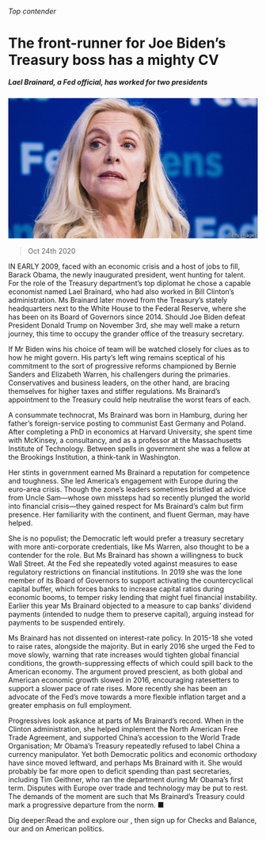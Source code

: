 ###### Top contender

# The front-runner for Joe Biden’s Treasury boss has a mighty CV 

##### Lael Brainard, a Fed official, has worked for two presidents 

![image](images/20201024_fnp004.jpg) 

> Oct 24th 2020 

IN EARLY 2009, faced with an economic crisis and a host of jobs to fill, Barack Obama, the newly inaugurated president, went hunting for talent. For the role of the Treasury department’s top diplomat he chose a capable economist named Lael Brainard, who had also worked in Bill Clinton’s administration. Ms Brainard later moved from the Treasury’s stately headquarters next to the White House to the Federal Reserve, where she has been on its Board of Governors since 2014. Should Joe Biden defeat President Donald Trump on November 3rd, she may well make a return journey, this time to occupy the grander office of the treasury secretary.

If Mr Biden wins his choice of team will be watched closely for clues as to how he might govern. His party’s left wing remains sceptical of his commitment to the sort of progressive reforms championed by Bernie Sanders and Elizabeth Warren, his challengers during the primaries. Conservatives and business leaders, on the other hand, are bracing themselves for higher taxes and stiffer regulations. Ms Brainard’s appointment to the Treasury could help neutralise the worst fears of each.


A consummate technocrat, Ms Brainard was born in Hamburg, during her father’s foreign-service posting to communist East Germany and Poland. After completing a PhD in economics at Harvard University, she spent time with McKinsey, a consultancy, and as a professor at the Massachusetts Institute of Technology. Between spells in government she was a fellow at the Brookings Institution, a think-tank in Washington.

Her stints in government earned Ms Brainard a reputation for competence and toughness. She led America’s engagement with Europe during the euro-area crisis. Though the zone’s leaders sometimes bristled at advice from Uncle Sam—whose own missteps had so recently plunged the world into financial crisis—they gained respect for Ms Brainard’s calm but firm presence. Her familiarity with the continent, and fluent German, may have helped.

She is no populist; the Democratic left would prefer a treasury secretary with more anti-corporate credentials, like Ms Warren, also thought to be a contender for the role. But Ms Brainard has shown a willingness to buck Wall Street. At the Fed she repeatedly voted against measures to ease regulatory restrictions on financial institutions. In 2019 she was the lone member of its Board of Governors to support activating the countercyclical capital buffer, which forces banks to increase capital ratios during economic booms, to temper risky lending that might fuel financial instability. Earlier this year Ms Brainard objected to a measure to cap banks’ dividend payments (intended to nudge them to preserve capital), arguing instead for payments to be suspended entirely.

Ms Brainard has not dissented on interest-rate policy. In 2015-18 she voted to raise rates, alongside the majority. But in early 2016 she urged the Fed to move slowly, warning that rate increases would tighten global financial conditions, the growth-suppressing effects of which could spill back to the American economy. The argument proved prescient, as both global and American economic growth slowed in 2016, encouraging ratesetters to support a slower pace of rate rises. More recently she has been an advocate of the Fed’s move towards a more flexible inflation target and a greater emphasis on full employment.

Progressives look askance at parts of Ms Brainard’s record. When in the Clinton administration, she helped implement the North American Free Trade Agreement, and supported China’s accession to the World Trade Organisation; Mr Obama’s Treasury repeatedly refused to label China a currency manipulator. Yet both Democratic politics and economic orthodoxy have since moved leftward, and perhaps Ms Brainard with it. She would probably be far more open to deficit spending than past secretaries, including Tim Geithner, who ran the department during Mr Obama’s first term. Disputes with Europe over trade and technology may be put to rest. The demands of the moment are such that Ms Brainard’s Treasury could mark a progressive departure from the norm. ■

Dig deeper:Read the  and explore our , then sign up for Checks and Balance, our  and  on American politics.

